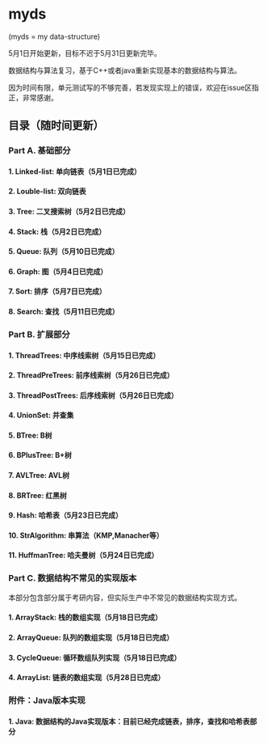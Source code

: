 # myds

(myds = my data-structure)

5月1日开始更新，目标不迟于5月31日更新完毕。

数据结构与算法复习，基于C++或者java重新实现基本的数据结构与算法。

因为时间有限，单元测试写的不够完善，若发现实现上的错误，欢迎在issue区指正，非常感谢。

## 目录（随时间更新）
### Part A. 基础部分
#### 1. Linked-list: 单向链表（5月1日已完成）
#### 2. Louble-list: 双向链表 
#### 3. Tree: 二叉搜索树（5月2日已完成）
#### 4. Stack: 栈（5月2日已完成）
#### 5. Queue: 队列（5月10日已完成）
#### 6. Graph: 图（5月4日已完成）
#### 7. Sort: 排序（5月7日已完成）
#### 8. Search: 查找（5月11日已完成）

### Part B. 扩展部分
#### 1. ThreadTrees: 中序线索树（5月15日已完成）
#### 2. ThreadPreTrees: 前序线索树（5月26日已完成）
#### 3. ThreadPostTrees: 后序线索树（5月26日已完成）
#### 4. UnionSet: 并查集
#### 5. BTree: B树 
#### 6. BPlusTree: B+树
#### 7. AVLTree: AVL树 
#### 8. BRTree: 红黑树 
#### 9. Hash: 哈希表（5月23日已完成）
#### 10. StrAlgorithm: 串算法（KMP,Manacher等）  
#### 11. HuffmanTree: 哈夫曼树（5月24日已完成）

### Part C. 数据结构不常见的实现版本
本部分包含部分属于考研内容，但实际生产中不常见的数据结构实现方式。
#### 1. ArrayStack: 栈的数组实现（5月18日已完成）
#### 2. ArrayQueue: 队列的数组实现（5月18日已完成）
#### 3. CycleQueue: 循环数组队列实现（5月18日已完成）
#### 4. ArrayList: 链表的数组实现（5月28日已完成）

### 附件：Java版本实现
#### 1. Java: 数据结构的Java实现版本：目前已经完成链表，排序，查找和哈希表部分
 
